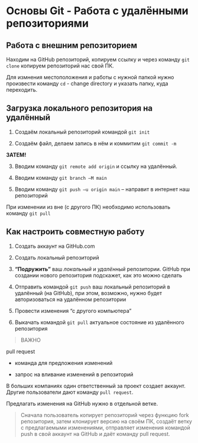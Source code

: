 # Основы Git - Работа с удалёнными репозиториями

## Работа с внешним репозиторием 

Находим на GitHub репозиторий, копируем ссылку и через команду `git clone` копируем репозиторий нас свой ПК.

Для измнения местоположения и работы с нужной папкой нужно произвести команду `cd` - change directory и указать папку, куда переходить.

## Загрузка локального репозитория на удалённый 

1. Создаём локальный репозиторий командой `git init`

2. Создаём файл, делаем запись в нём и коммитим `git commit -m`

**ЗАТЕМ!** 

3. Вводим команду `git remote add origin` и ссылку на удалённый.

4. Вводим команду `git branch –M main`

5. Вводим команду `git push –u origin main` – направит в интернет наш репозиторий

При изменении из вне (с другого ПК) необходимо использовать команду `git pull`

## Как настроить совместную работу 

1. Создать аккаунт на GitHub.com

2. Создать локальный репозиторий
3. **“Подружить”** ваш *локальный* и *удалённый* репозитории. 
 GitHub при создании нового репозитория подскажет, как это можно сделать

4. Отправить командой `git push` ваш локальный репозиторий в удалённый (на GitHub), при этом, возможно, нужно будет авторизоваться на удалённом репозитории

5. Провести изменения “с другого компьютера”

6. Выкачать командой  `git pull` актуальное состояние из удалённого репозитория

>ВАЖНО 

pull request

* команда для предложения изменений

* запрос на вливание изменений в репозиторий

В больших компаниях один ответственный за проект создает аккаунт. Другие пользователи дают команду `pull request`. 

Предлагать изменения на GitHub нужно в отдельной ветке.
 
>Сначала пользователь копирует репозиторий через функцию fork репозитория, затем клонирует версию на своём ПК, создаёт ветку с предлагаемыми изменениями, отправляет изменения командой push в свой аккаунт на GitHub и даёт команду pull request. 